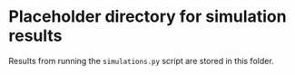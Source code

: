 # Placeholder directory for simulation results

Results from running the `simulations.py` script are stored in this folder.

